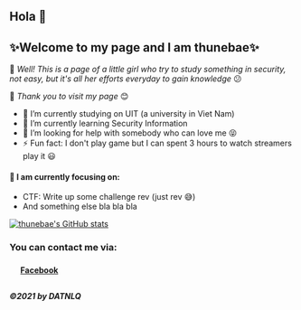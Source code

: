 ## Hola 👋
## ✨Welcome to my page and I am thunebae✨

👧 *Well! This is a page of a little girl who try to study something in security, not easy, but it's all her efforts everyday to gain knowledge* 😕

📧 *Thank you to visit my page* 😊

- 🔭 I’m currently studying on UIT (a university in Viet Nam)
- 🌱 I’m currently learning Security Information
- 🤔 I’m looking for help with somebody who can love me 😝
- ⚡ Fun fact: I don't play game but I can spent 3 hours to watch streamers play it 	😃

#### 🤔 I am currently focusing on:
* CTF: Write up some challenge rev (just rev 😅)
* And something else bla bla bla

[![thunebae's GitHub stats](https://github-profile-summary-cards.vercel.app/api/cards/profile-details?username=thunebae&theme=monokai)](https://github.com/vn7n24fzkq/github-profile-summary-cards)



### You can contact me via:
#### <img src="https://edent.github.io/SuperTinyIcons/images/svg/facebook.svg" width="16" />  [Facebook](fb.com/thune.serein)
##
##### ©2021 by DATNLQ
<!-- --!>
